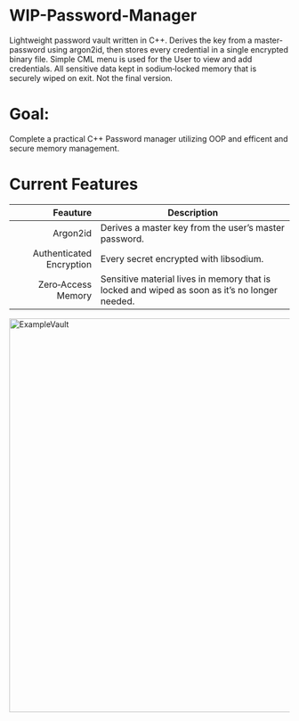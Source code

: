 # WIP-Password-Manager
Lightweight password vault written in C++. Derives the key from a master-password using argon2id, then stores every credential in a single encrypted binary file. Simple CML menu is used for the User to view and add credentials. All sensitive data kept in sodium‑locked memory that is securely wiped on exit. Not the final version. 
# Goal: 
Complete a practical C++ Password manager utilizing OOP and efficent and secure memory management.
# Current Features
| Feauture | Description |
|-----:|-----------|
|     Argon2id | Derives a master key from the user’s master password.|
|     Authenticated Encryption| Every secret encrypted with libsodium.|
|     Zero‑Access Memory| Sensitive material lives in memory that is locked and wiped as soon as it’s no longer needed.|
<img width="951" height="707" alt="ExampleVault" src="https://github.com/user-attachments/assets/d3922494-9a7f-4836-8172-aa7b01885f84" />

